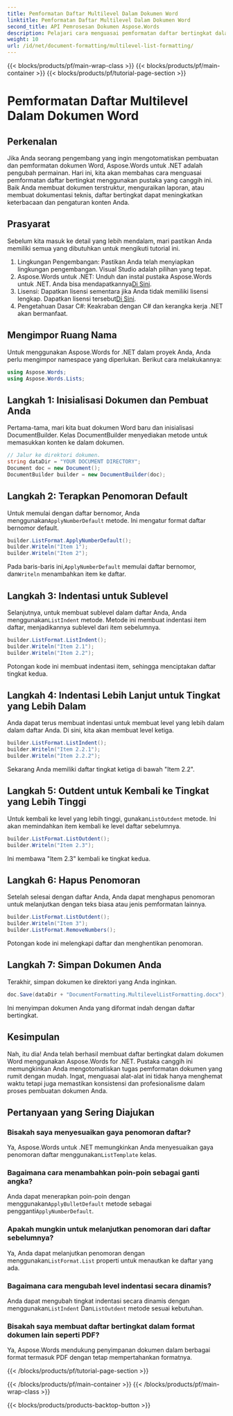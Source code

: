 ```yaml
---
title: Pemformatan Daftar Multilevel Dalam Dokumen Word
linktitle: Pemformatan Daftar Multilevel Dalam Dokumen Word
second_title: API Pemrosesan Dokumen Aspose.Words
description: Pelajari cara menguasai pemformatan daftar bertingkat dalam dokumen Word menggunakan Aspose.Words untuk .NET dengan panduan langkah demi langkah kami. Sempurnakan struktur dokumen dengan mudah.
weight: 10
url: /id/net/document-formatting/multilevel-list-formatting/
---
```


{{< blocks/products/pf/main-wrap-class >}}
{{< blocks/products/pf/main-container >}}
{{< blocks/products/pf/tutorial-page-section >}}

# Pemformatan Daftar Multilevel Dalam Dokumen Word

## Perkenalan

Jika Anda seorang pengembang yang ingin mengotomatiskan pembuatan dan pemformatan dokumen Word, Aspose.Words untuk .NET adalah pengubah permainan. Hari ini, kita akan membahas cara menguasai pemformatan daftar bertingkat menggunakan pustaka yang canggih ini. Baik Anda membuat dokumen terstruktur, menguraikan laporan, atau membuat dokumentasi teknis, daftar bertingkat dapat meningkatkan keterbacaan dan pengaturan konten Anda.

## Prasyarat

Sebelum kita masuk ke detail yang lebih mendalam, mari pastikan Anda memiliki semua yang dibutuhkan untuk mengikuti tutorial ini.

1. Lingkungan Pengembangan: Pastikan Anda telah menyiapkan lingkungan pengembangan. Visual Studio adalah pilihan yang tepat.
2.  Aspose.Words untuk .NET: Unduh dan instal pustaka Aspose.Words untuk .NET. Anda bisa mendapatkannya[Di Sini](https://releases.aspose.com/words/net/).
3.  Lisensi: Dapatkan lisensi sementara jika Anda tidak memiliki lisensi lengkap. Dapatkan lisensi tersebut[Di Sini](https://purchase.aspose.com/temporary-license/).
4. Pengetahuan Dasar C#: Keakraban dengan C# dan kerangka kerja .NET akan bermanfaat.

## Mengimpor Ruang Nama

Untuk menggunakan Aspose.Words for .NET dalam proyek Anda, Anda perlu mengimpor namespace yang diperlukan. Berikut cara melakukannya:

```csharp
using Aspose.Words;
using Aspose.Words.Lists;
```

## Langkah 1: Inisialisasi Dokumen dan Pembuat Anda

Pertama-tama, mari kita buat dokumen Word baru dan inisialisasi DocumentBuilder. Kelas DocumentBuilder menyediakan metode untuk memasukkan konten ke dalam dokumen.

```csharp
// Jalur ke direktori dokumen.
string dataDir = "YOUR DOCUMENT DIRECTORY";
Document doc = new Document();
DocumentBuilder builder = new DocumentBuilder(doc);
```

## Langkah 2: Terapkan Penomoran Default

 Untuk memulai dengan daftar bernomor, Anda menggunakan`ApplyNumberDefault` metode. Ini mengatur format daftar bernomor default.

```csharp
builder.ListFormat.ApplyNumberDefault();
builder.Writeln("Item 1");
builder.Writeln("Item 2");
```

 Pada baris-baris ini,`ApplyNumberDefault` memulai daftar bernomor, dan`Writeln` menambahkan item ke daftar.

## Langkah 3: Indentasi untuk Sublevel

 Selanjutnya, untuk membuat sublevel dalam daftar Anda, Anda menggunakan`ListIndent` metode. Metode ini membuat indentasi item daftar, menjadikannya sublevel dari item sebelumnya.

```csharp
builder.ListFormat.ListIndent();
builder.Writeln("Item 2.1");
builder.Writeln("Item 2.2");
```

Potongan kode ini membuat indentasi item, sehingga menciptakan daftar tingkat kedua.

## Langkah 4: Indentasi Lebih Lanjut untuk Tingkat yang Lebih Dalam

Anda dapat terus membuat indentasi untuk membuat level yang lebih dalam dalam daftar Anda. Di sini, kita akan membuat level ketiga.

```csharp
builder.ListFormat.ListIndent();
builder.Writeln("Item 2.2.1");
builder.Writeln("Item 2.2.2");
```

Sekarang Anda memiliki daftar tingkat ketiga di bawah "Item 2.2".

## Langkah 5: Outdent untuk Kembali ke Tingkat yang Lebih Tinggi

 Untuk kembali ke level yang lebih tinggi, gunakan`ListOutdent` metode. Ini akan memindahkan item kembali ke level daftar sebelumnya.

```csharp
builder.ListFormat.ListOutdent();
builder.Writeln("Item 2.3");
```

Ini membawa "Item 2.3" kembali ke tingkat kedua.

## Langkah 6: Hapus Penomoran

Setelah selesai dengan daftar Anda, Anda dapat menghapus penomoran untuk melanjutkan dengan teks biasa atau jenis pemformatan lainnya.

```csharp
builder.ListFormat.ListOutdent();
builder.Writeln("Item 3");
builder.ListFormat.RemoveNumbers();
```

Potongan kode ini melengkapi daftar dan menghentikan penomoran.

## Langkah 7: Simpan Dokumen Anda

Terakhir, simpan dokumen ke direktori yang Anda inginkan.

```csharp
doc.Save(dataDir + "DocumentFormatting.MultilevelListFormatting.docx");
```

Ini menyimpan dokumen Anda yang diformat indah dengan daftar bertingkat.

## Kesimpulan

Nah, itu dia! Anda telah berhasil membuat daftar bertingkat dalam dokumen Word menggunakan Aspose.Words for .NET. Pustaka canggih ini memungkinkan Anda mengotomatiskan tugas pemformatan dokumen yang rumit dengan mudah. Ingat, menguasai alat-alat ini tidak hanya menghemat waktu tetapi juga memastikan konsistensi dan profesionalisme dalam proses pembuatan dokumen Anda.

## Pertanyaan yang Sering Diajukan

### Bisakah saya menyesuaikan gaya penomoran daftar?
 Ya, Aspose.Words untuk .NET memungkinkan Anda menyesuaikan gaya penomoran daftar menggunakan`ListTemplate` kelas.

### Bagaimana cara menambahkan poin-poin sebagai ganti angka?
 Anda dapat menerapkan poin-poin dengan menggunakan`ApplyBulletDefault` metode sebagai pengganti`ApplyNumberDefault`.

### Apakah mungkin untuk melanjutkan penomoran dari daftar sebelumnya?
 Ya, Anda dapat melanjutkan penomoran dengan menggunakan`ListFormat.List` properti untuk menautkan ke daftar yang ada.

### Bagaimana cara mengubah level indentasi secara dinamis?
 Anda dapat mengubah tingkat indentasi secara dinamis dengan menggunakan`ListIndent` Dan`ListOutdent` metode sesuai kebutuhan.

### Bisakah saya membuat daftar bertingkat dalam format dokumen lain seperti PDF?
Ya, Aspose.Words mendukung penyimpanan dokumen dalam berbagai format termasuk PDF dengan tetap mempertahankan formatnya.

{{< /blocks/products/pf/tutorial-page-section >}}

{{< /blocks/products/pf/main-container >}}
{{< /blocks/products/pf/main-wrap-class >}}

{{< blocks/products/products-backtop-button >}}
